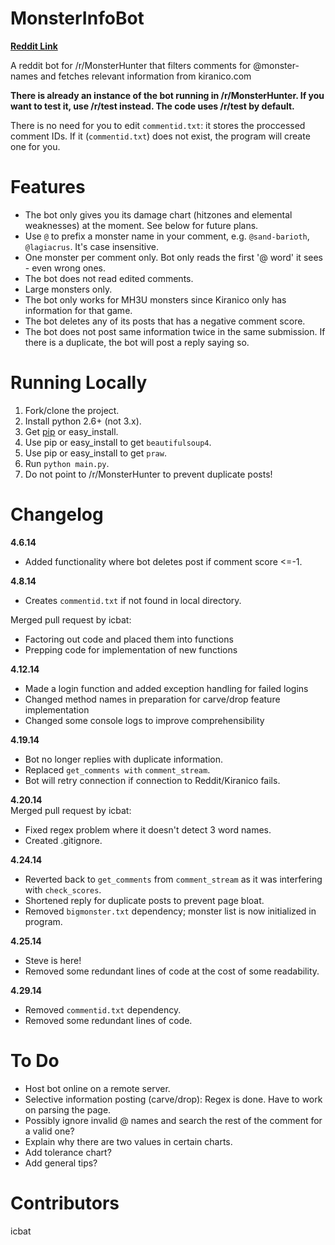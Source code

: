 MonsterInfoBot
===============  

**[Reddit Link](http://www.reddit.com/r/MonsterHunter/comments/229ljg/introducing_umonsterinfobot/)**  

A reddit bot for /r/MonsterHunter that filters comments for @monster-names and fetches relevant information from kiranico.com  

**There is already an instance of the bot running in /r/MonsterHunter. If you want to test it, use /r/test instead. The code uses /r/test by default.**  

There is no need for you to edit `commentid.txt`: it stores the proccessed comment IDs. If it (`commentid.txt`) does not exist, the program will create one for you.  

Features
===============  
- The bot only gives you its damage chart (hitzones and elemental weaknesses) at the moment. See below for future plans.  
- Use `@` to prefix a monster name in your comment, e.g. `@sand-barioth`, `@lagiacrus`. It's case insensitive.  
- One monster per comment only. Bot only reads the first '@ word' it sees - even wrong ones.  
- The bot does not read edited comments.
- Large monsters only.  
- The bot only works for MH3U monsters since Kiranico only has information for that game.  
- The bot deletes any of its posts that has a negative comment score.  
- The bot does not post same information twice in the same submission. If there is a duplicate, the bot will post a reply saying so.

Running Locally  
===============  
1. Fork/clone the project.  
2. Install python 2.6+ (not 3.x).  
3. Get [pip](http://www.pip-installer.org/en/latest/installing.html) or easy_install.  
4. Use pip or easy_install to get `beautifulsoup4`.  
5. Use pip or easy_install to get `praw`.  
6. Run `python main.py`.  
7. Do not point to /r/MonsterHunter to prevent duplicate posts!  

Changelog
===============
**4.6.14**  
- Added functionality where bot deletes post if comment score <=-1.  

**4.8.14**  
- Creates `commentid.txt` if not found in local directory.  

Merged pull request by icbat:  
- Factoring out code and placed them into functions
- Prepping code for implementation of new functions  

**4.12.14**
- Made a login function and added exception handling for failed logins  
- Changed method names in preparation for carve/drop feature implementation  
- Changed some console logs to improve comprehensibility  

**4.19.14**
- Bot no longer replies with duplicate information. 
- Replaced `get_comments with` `comment_stream`.
- Bot will retry connection if connection to Reddit/Kiranico fails.  

**4.20.14**  
Merged pull request by icbat:  
- Fixed regex problem where it doesn't detect 3 word names.  
- Created .gitignore.  

**4.24.14**  
- Reverted back to `get_comments` from `comment_stream` as it was interfering with `check_scores`.  
- Shortened reply for duplicate posts to prevent page bloat.  
- Removed `bigmonster.txt` dependency; monster list is now initialized in program.  

**4.25.14**  
- Steve is here!  
- Removed some redundant lines of code at the cost of some readability.  

**4.29.14**  
- Removed `commentid.txt` dependency.  
- Removed some redundant lines of code.

To Do
===============
- Host bot online on a remote server.
- Selective information posting (carve/drop): Regex is done. Have to work on parsing the page.
- Possibly ignore invalid @ names and search the rest of the comment for a valid one?  
- Explain why there are two values in certain charts.  
- Add tolerance chart?  
- Add general tips?  

Contributors
===============
icbat